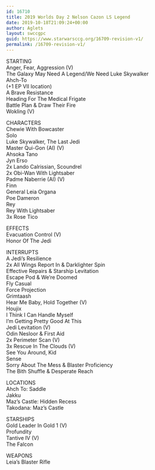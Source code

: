 ```yaml
---
id: 16710
title: 2019 Worlds Day 2 Nelson Cazon LS Legend
date: 2019-10-18T21:09:24+00:00
author: Aglets
layout: swccgpc
guid: https://www.starwarsccg.org/16709-revision-v1/
permalink: /16709-revision-v1/
---
```

STARTING  
Anger, Fear, Aggression (V)  
The Galaxy May Need A Legend/We Need Luke Skywalker  
Ahch-To  
(+1 EP VII location)  
A Brave Resistance  
Heading For The Medical Frigate  
Battle Plan & Draw Their Fire  
Wokling (V)

CHARACTERS  
Chewie With Bowcaster  
Solo  
Luke Skywalker, The Last Jedi  
Master Qui-Gon (AI) (V)  
Ahsoka Tano  
Jyn Erso  
2x Lando Calrissian, Scoundrel  
2x Obi-Wan With Lightsaber  
Padme Naberrie (AI) (V)  
Finn  
General Leia Organa  
Poe Dameron  
Rey  
Rey With Lightsaber  
3x Rose Tico

EFFECTS  
Evacuation Control (V)  
Honor Of The Jedi

INTERRUPTS  
A Jedi&#8217;s Resilience  
2x All Wings Report In & Darklighter Spin  
Effective Repairs & Starship Levitation  
Escape Pod & We&#8217;re Doomed  
Fly Casual  
Force Projection  
Grimtaash  
Hear Me Baby, Hold Together (V)  
Houjix  
I Think I Can Handle Myself  
I&#8217;m Getting Pretty Good At This  
Jedi Levitation (V)  
Odin Nesloor & First Aid  
2x Perimeter Scan (V)  
3x Rescue In The Clouds (V)  
See You Around, Kid  
Sense  
Sorry About The Mess & Blaster Proficiency  
The Bith Shuffle & Desperate Reach

LOCATIONS  
Ahch To: Saddle  
Jakku  
Maz&#8217;s Castle: Hidden Recess  
Takodana: Maz&#8217;s Castle

STARSHIPS  
Gold Leader In Gold 1 (V)  
Profundity  
Tantive IV (V)  
The Falcon

WEAPONS  
Leia&#8217;s Blaster Rifle